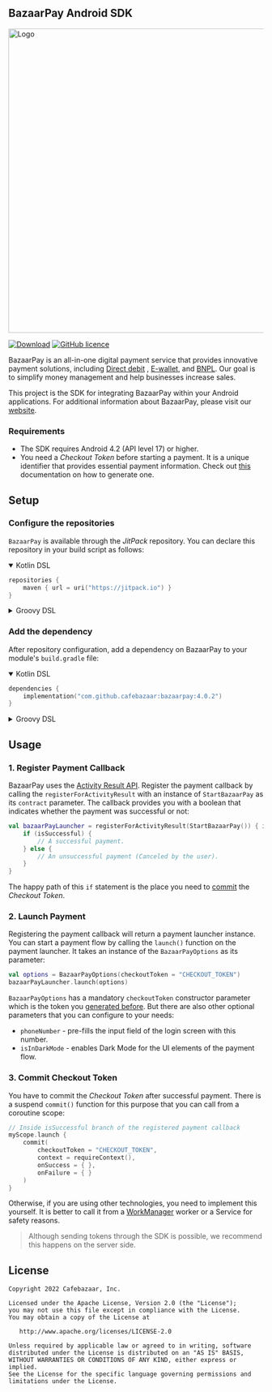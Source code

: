## BazaarPay Android SDK

<img width="600" alt="Logo" src="https://bazaar-pay.ir/wp-content/uploads/2022/12/01.svg">

[![Download](https://img.shields.io/jitpack/version/com.github.cafebazaar/bazaarpay)](https://jitpack.io/#cafebazaar/bazaarpay)
[![GitHub licence](https://img.shields.io/github/license/cafebazaar/BazaarPay)](https://www.apache.org/licenses/LICENSE-2.0)

BazaarPay is an all-in-one digital payment service that provides innovative payment solutions,
including [Direct debit](https://en.wikipedia.org/wiki/Direct_debit)
, [E-wallet](https://en.wikipedia.org/wiki/Digital_wallet),
and [BNPL](https://en.wikipedia.org/wiki/Buy_now,_pay_later). Our goal is to simplify money
management and help businesses increase sales.

This project is the SDK for integrating BazaarPay within your Android applications. For additional
information about BazaarPay, please visit our [website](https://bazaarpay.ir/).

### Requirements

- The SDK requires Android 4.2 (API level 17) or higher.
- You need a *Checkout Token* before starting a payment. It is a unique identifier that provides
  essential payment information. Check out [this]() documentation on how to generate one.

## Setup

### Configure the repositories

`BazaarPay` is available through the *JitPack* repository. You can declare this repository in your
build script as follows:

<details open>
<summary>Kotlin DSL</summary>

```kotlin
repositories {
    maven { url = uri("https://jitpack.io") }
}
```

</details>

<details>
<summary>Groovy DSL</summary>

```groovy
repositories {
    maven { url 'https://jitpack.io' }
}
```

</details>

### Add the dependency

After repository configuration, add a dependency on BazaarPay to your module's `build.gradle`
file:

<details open>
<summary>Kotlin DSL</summary>

```kotlin
dependencies {
    implementation("com.github.cafebazaar:bazaarpay:4.0.2")
}
```

</details>

<details>
<summary>Groovy DSL</summary>

```groovy
dependencies {
    implementation 'com.github.cafebazaar:bazaarpay:4.0.2'
}
```

</details>

## Usage

### 1. Register Payment Callback

BazaarPay uses
the [Activity Result API](https://developer.android.com/training/basics/intents/result). Register
the payment callback by calling the `registerForActivityResult` with an instance
of `StartBazaarPay` as its `contract` parameter. The callback provides you with a boolean that
indicates whether the payment was successful or not:

```kotlin
val bazaarPayLauncher = registerForActivityResult(StartBazaarPay()) { isSuccessful ->
    if (isSuccessful) {
        // A successful payment.
    } else {
        // An unsuccessful payment (Canceled by the user).
    }
}
```

The happy path of this `if` statement is the place you need to [commit](#3-commit-checkout-token)
the *Checkout Token*.

### 2. Launch Payment

Registering the payment callback will return a payment launcher instance. You can start a payment
flow by calling the `launch()` function on the payment launcher. It takes an instance of
the `BazaarPayOptions` as its parameter:

```kotlin
val options = BazaarPayOptions(checkoutToken = "CHECKOUT_TOKEN")
bazaarPayLauncher.launch(options)
```

`BazaarPayOptions` has a mandatory `checkoutToken` constructor parameter which is the token
you [generated before](#requirements). But there are also other optional parameters that you can
configure to your needs:

* `phoneNumber` - pre-fills the input field of the login screen with this number.
* `isInDarkMode` - enables Dark Mode for the UI elements of the payment flow.

### 3. Commit Checkout Token

You have to commit the *Checkout Token* after successful payment. There is a suspend `commit()`
function for this purpose that you can call from a coroutine scope:

```kotlin
// Inside isSuccessful branch of the registered payment callback
myScope.launch {
    commit(
        checkoutToken = "CHECKOUT_TOKEN",
        context = requireContext(),
        onSuccess = { },
        onFailure = { }
    )
}
```

Otherwise, if you are using other technologies, you need to implement this yourself. It is better to
call it from a [WorkManager](https://developer.android.com/topic/libraries/architecture/workmanager)
worker or a Service for safety reasons.

> Although sending tokens through the SDK is possible, we recommend this happens on the server
> side.

License
--------

    Copyright 2022 Cafebazaar, Inc.

    Licensed under the Apache License, Version 2.0 (the "License");
    you may not use this file except in compliance with the License.
    You may obtain a copy of the License at

       http://www.apache.org/licenses/LICENSE-2.0

    Unless required by applicable law or agreed to in writing, software
    distributed under the License is distributed on an "AS IS" BASIS,
    WITHOUT WARRANTIES OR CONDITIONS OF ANY KIND, either express or implied.
    See the License for the specific language governing permissions and
    limitations under the License.
